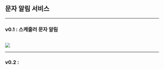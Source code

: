 <h2>문자 알림 서비스</h2>
<hr>
<h3>v0.1 : 스케줄러 문자 알림</h3>
<br>
<img src="https://user-images.githubusercontent.com/46181195/109642228-07235900-7b96-11eb-8495-52cdd2f60ab8.png">
<hr>
<h3>v0.2 : </h3>
<br>
